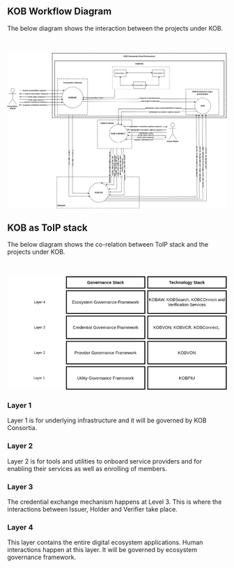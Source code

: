 ##  KOB Workflow Diagram

The below diagram shows the interaction between the projects under KOB.
</br></br></br>

![KOB Community initiative](../img/workflow.png)



## KOB as ToIP stack

The below diagram shows the co-relation between ToIP stack and the projects under KOB.
</br></br></br>

![ToIP relation](../img/toip_relation.png)

### Layer 1

Layer 1 is for underlying infrastructure and it will be governed by KOB Consortia.

### Layer 2

Layer 2 is for tools and utilities to onboard service providers and for enabling their services as well as enrolling of members.

### Layer 3

The credential exchange mechanism happens at Level 3. This is where the interactions between Issuer, Holder and Verifier take place.

### Layer 4

This layer contains the entire digital ecosystem applications. Human interactions happen at this layer. It will be governed by ecosystem governance framework.